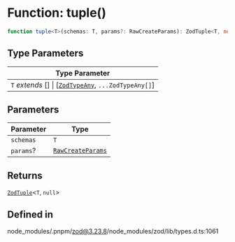 # Function: tuple()

```ts
function tuple<T>(schemas: T, params?: RawCreateParams): ZodTuple<T, null>
```

## Type Parameters

| Type Parameter |
| ------ |
| `T` *extends* [] \| [[`ZodTypeAny`](../type-aliases/ZodTypeAny.md), `...ZodTypeAny[]`] |

## Parameters

| Parameter | Type |
| ------ | ------ |
| `schemas` | `T` |
| `params`? | [`RawCreateParams`](../type-aliases/RawCreateParams.md) |

## Returns

[`ZodTuple`](../classes/ZodTuple.md)\<`T`, `null`\>

## Defined in

node\_modules/.pnpm/zod@3.23.8/node\_modules/zod/lib/types.d.ts:1061
